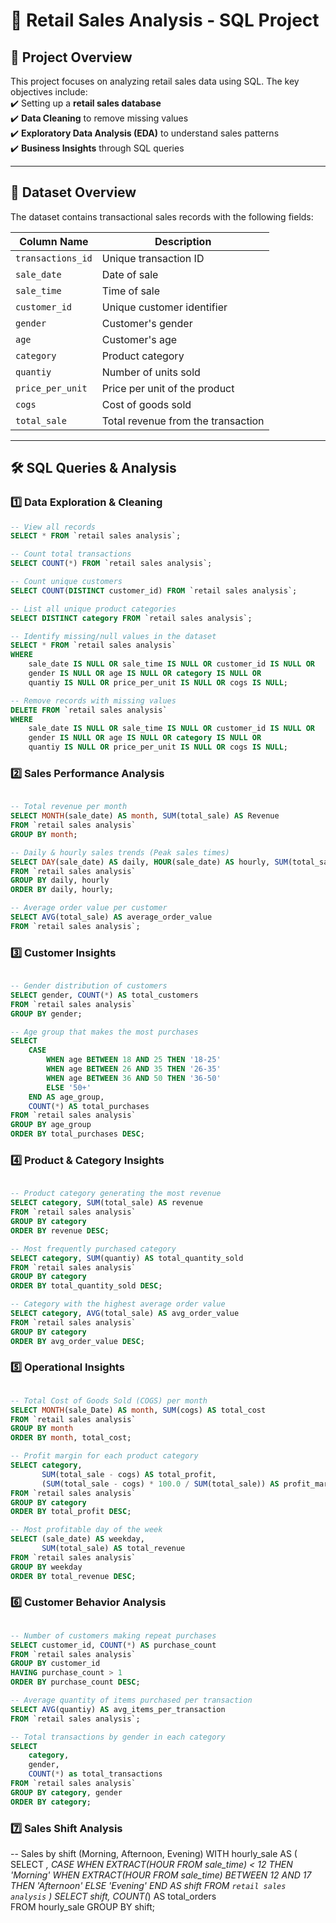 # 🛒 Retail Sales Analysis - SQL Project

## 📌 Project Overview
This project focuses on analyzing retail sales data using SQL. The key objectives include:  
✔️ Setting up a **retail sales database**  
✔️ **Data Cleaning** to remove missing values  
✔️ **Exploratory Data Analysis (EDA)** to understand sales patterns  
✔️ **Business Insights** through SQL queries  

---

## 📂 Dataset Overview
The dataset contains transactional sales records with the following fields:

| Column Name        | Description                               |
|--------------------|-------------------------------------------|
| `transactions_id`  | Unique transaction ID                    |
| `sale_date`        | Date of sale                              |
| `sale_time`        | Time of sale                              |
| `customer_id`      | Unique customer identifier               |
| `gender`          | Customer's gender                        |
| `age`             | Customer's age                           |
| `category`        | Product category                         |
| `quantiy`         | Number of units sold                     |
| `price_per_unit`  | Price per unit of the product            |
| `cogs`           | Cost of goods sold                        |
| `total_sale`      | Total revenue from the transaction       |

---

## 🛠 SQL Queries & Analysis

### **1️⃣ Data Exploration & Cleaning**  

```sql
-- View all records
SELECT * FROM `retail sales analysis`;

-- Count total transactions
SELECT COUNT(*) FROM `retail sales analysis`;

-- Count unique customers
SELECT COUNT(DISTINCT customer_id) FROM `retail sales analysis`;

-- List all unique product categories
SELECT DISTINCT category FROM `retail sales analysis`;

-- Identify missing/null values in the dataset
SELECT * FROM `retail sales analysis`
WHERE 
    sale_date IS NULL OR sale_time IS NULL OR customer_id IS NULL OR 
    gender IS NULL OR age IS NULL OR category IS NULL OR 
    quantiy IS NULL OR price_per_unit IS NULL OR cogs IS NULL;

-- Remove records with missing values
DELETE FROM `retail sales analysis`
WHERE 
    sale_date IS NULL OR sale_time IS NULL OR customer_id IS NULL OR 
    gender IS NULL OR age IS NULL OR category IS NULL OR 
    quantiy IS NULL OR price_per_unit IS NULL OR cogs IS NULL;

```

### **2️⃣ Sales Performance Analysis**

```sql

-- Total revenue per month
SELECT MONTH(sale_date) AS month, SUM(total_sale) AS Revenue 
FROM `retail sales analysis`
GROUP BY month;

-- Daily & hourly sales trends (Peak sales times)
SELECT DAY(sale_date) AS daily, HOUR(sale_date) AS hourly, SUM(total_sale) AS Revenue 
FROM `retail sales analysis`
GROUP BY daily, hourly
ORDER BY daily, hourly;

-- Average order value per customer
SELECT AVG(total_sale) AS average_order_value 
FROM `retail sales analysis`;

```

### **3️⃣ Customer Insights**

```sql

-- Gender distribution of customers
SELECT gender, COUNT(*) AS total_customers
FROM `retail sales analysis`
GROUP BY gender;

-- Age group that makes the most purchases
SELECT 
    CASE 
        WHEN age BETWEEN 18 AND 25 THEN '18-25'
        WHEN age BETWEEN 26 AND 35 THEN '26-35'
        WHEN age BETWEEN 36 AND 50 THEN '36-50'
        ELSE '50+'
    END AS age_group, 
    COUNT(*) AS total_purchases
FROM `retail sales analysis`
GROUP BY age_group
ORDER BY total_purchases DESC;

```

### **4️⃣ Product & Category Insights**

```sql

-- Product category generating the most revenue
SELECT category, SUM(total_sale) AS revenue 
FROM `retail sales analysis`
GROUP BY category
ORDER BY revenue DESC;

-- Most frequently purchased category
SELECT category, SUM(quantiy) AS total_quantity_sold
FROM `retail sales analysis`
GROUP BY category
ORDER BY total_quantity_sold DESC;

-- Category with the highest average order value
SELECT category, AVG(total_sale) AS avg_order_value
FROM `retail sales analysis`
GROUP BY category
ORDER BY avg_order_value DESC;

```

### **5️⃣ Operational Insights**

```sql

-- Total Cost of Goods Sold (COGS) per month
SELECT MONTH(sale_Date) AS month, SUM(cogs) AS total_cost 
FROM `retail sales analysis`
GROUP BY month
ORDER BY month, total_cost;

-- Profit margin for each product category
SELECT category, 
       SUM(total_sale - cogs) AS total_profit, 
       (SUM(total_sale - cogs) * 100.0 / SUM(total_sale)) AS profit_margin
FROM `retail sales analysis`
GROUP BY category
ORDER BY total_profit DESC;

-- Most profitable day of the week
SELECT (sale_date) AS weekday, 
       SUM(total_sale) AS total_revenue
FROM `retail sales analysis`
GROUP BY weekday
ORDER BY total_revenue DESC;

```

### **6️⃣ Customer Behavior Analysis**

```sql

-- Number of customers making repeat purchases
SELECT customer_id, COUNT(*) AS purchase_count
FROM `retail sales analysis`
GROUP BY customer_id
HAVING purchase_count > 1
ORDER BY purchase_count DESC;

-- Average quantity of items purchased per transaction
SELECT AVG(quantiy) AS avg_items_per_transaction
FROM `retail sales analysis`;

-- Total transactions by gender in each category
SELECT 
    category,
    gender,
    COUNT(*) as total_transactions
FROM `retail sales analysis`
GROUP BY category, gender
ORDER BY category;

```

### **7️⃣ Sales Shift Analysis**

-- Sales by shift (Morning, Afternoon, Evening)
WITH hourly_sale AS (
    SELECT *,
        CASE
            WHEN EXTRACT(HOUR FROM sale_time) < 12 THEN 'Morning'
            WHEN EXTRACT(HOUR FROM sale_time) BETWEEN 12 AND 17 THEN 'Afternoon'
            ELSE 'Evening'
        END AS shift
    FROM `retail sales analysis`
)
SELECT 
    shift,
    COUNT(*) AS total_orders    
FROM hourly_sale
GROUP BY shift;

```



